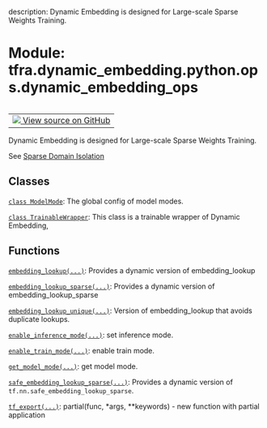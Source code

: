 description: Dynamic Embedding is designed for Large-scale Sparse Weights Training.

<div itemscope itemtype="http://developers.google.com/ReferenceObject">
<meta itemprop="name" content="tfra.dynamic_embedding.python.ops.dynamic_embedding_ops" />
<meta itemprop="path" content="Stable" />
</div>

# Module: tfra.dynamic_embedding.python.ops.dynamic_embedding_ops

<!-- Insert buttons and diff -->

<table class="tfo-notebook-buttons tfo-api nocontent" align="left">
<td>
  <a target="_blank" href="https://github.com/tensorflow/recommenders-addons/tree/master/tensorflow_recommenders_addons/dynamic_embedding/python/ops/dynamic_embedding_ops.py">
    <img src="https://www.tensorflow.org/images/GitHub-Mark-32px.png" />
    View source on GitHub
  </a>
</td>
</table>



Dynamic Embedding is designed for Large-scale Sparse Weights Training.

See [Sparse Domain Isolation](https://github.com/tensorflow/community/pull/237)

## Classes

[`class ModelMode`](../../../../tfra/dynamic_embedding/ModelMode.md): The global config of model modes.

[`class TrainableWrapper`](../../../../tfra/dynamic_embedding/TrainableWrapper.md): This class is a trainable wrapper of Dynamic Embedding,

## Functions

[`embedding_lookup(...)`](../../../../tfra/dynamic_embedding/embedding_lookup.md): Provides a dynamic version of embedding_lookup

[`embedding_lookup_sparse(...)`](../../../../tfra/dynamic_embedding/embedding_lookup_sparse.md): Provides a dynamic version of embedding_lookup_sparse

[`embedding_lookup_unique(...)`](../../../../tfra/dynamic_embedding/embedding_lookup_unique.md): Version of embedding_lookup that avoids duplicate lookups.

[`enable_inference_mode(...)`](../../../../tfra/dynamic_embedding/enable_inference_mode.md): set inference mode.

[`enable_train_mode(...)`](../../../../tfra/dynamic_embedding/enable_train_mode.md): enable train mode.

[`get_model_mode(...)`](../../../../tfra/dynamic_embedding/get_model_mode.md): get model mode.

[`safe_embedding_lookup_sparse(...)`](../../../../tfra/dynamic_embedding/safe_embedding_lookup_sparse.md): Provides a dynamic version of `tf.nn.safe_embedding_lookup_sparse`.

[`tf_export(...)`](../../../../tfra/dynamic_embedding/python/ops/dynamic_embedding_ops/tf_export.md): partial(func, *args, **keywords) - new function with partial application

